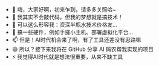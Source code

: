 - 👋 嗨，大家好啊，初来乍到，请多多关照哈~
- 👀 我其实不会敲代码，但我的梦想就是搞技术！
- 🌱 可以这么形容我：资深半瓶水技术价格友...
- 💞️ 搞一些硬件，例如手搓小主机、部署虚拟化平台...
- 📫 但是！AI时代机会来了啊，有了工具还差没有思路嘛
- 😄 所以？接下来我将在 GitHub 分享 AI 码农帮我实现的项目
- ⚡ 我觉得AI时代就是想法很重要，从来不缺工具
